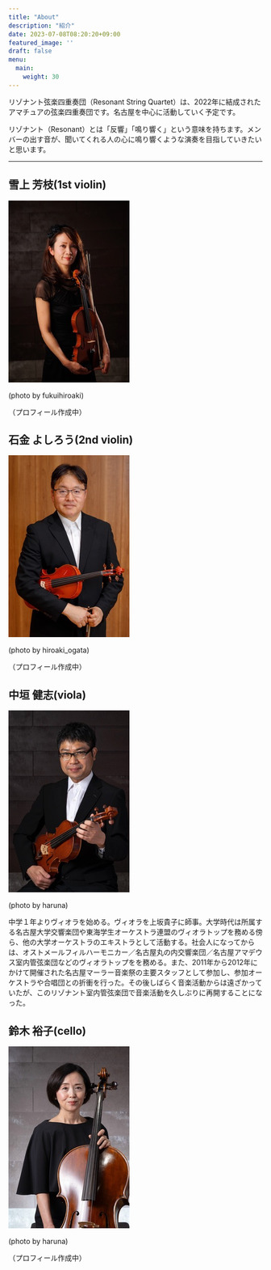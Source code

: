 ```yaml
---
title: "About"
description: "紹介"
date: 2023-07-08T08:20:20+09:00
featured_image: ''
draft: false
menu:
  main:
    weight: 30
---
```


リゾナント弦楽四重奏団（Resonant String Quartet）は、2022年に結成されたアマチュアの弦楽四重奏団です。名古屋を中心に活動していく予定です。

リゾナント（Resonant）とは「反響」「鳴り響く」という意味を持ちます。メンバーの出す音が、聞いてくれる人の心に鳴り響くような演奏を目指していきたいと思います。

---

## 雪上 芳枝(1st violin)

![雪上](yukiue-fukuihiroaki.jpeg) 

(photo by fukuihiroaki)

（プロフィール作成中）

## 石金 よしろう(2nd violin)

![しろ](shiro-hiroaki_ogata.jpeg) 

(photo by hiroaki_ogata)

（プロフィール作成中）

## 中垣 健志(viola)

![中垣](nakagaki-haruna.jpeg) 

(photo by haruna)

中学１年よりヴィオラを始める。ヴィオラを上坂貴子に師事。大学時代は所属する名古屋大学交響楽団や東海学生オーケストラ連盟のヴィオラトップを務める傍ら、他の大学オーケストラのエキストラとして活動する。社会人になってからは、オストメールフィルハーモニカー／名古屋丸の内交響楽団／名古屋アマデウス室内管弦楽団などのヴィオラトップをを務める。また、2011年から2012年にかけて開催された名古屋マーラー音楽祭の主要スタッフとして参加し、参加オーケストラや合唱団との折衝を行った。その後しばらく音楽活動からは遠ざかっていたが、このリゾナント室内管弦楽団で音楽活動を久しぶりに再開することになった。

## 鈴木 裕子(cello)

![ゆうこ](yuko-haruna.jpeg)

 (photo by haruna)

（プロフィール作成中）
